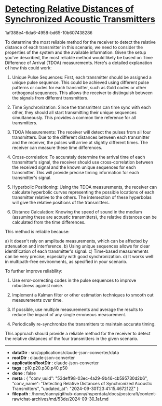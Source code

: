 # [Detecting Relative Distances of Synchronized Acoustic Transmitters](https://claude.ai/chat/53deff98-03ec-4a29-9b46-cb595730d2b6)

1af388e4-6da6-4958-bd65-10b607438286

 To determine the most reliable method for the receiver to detect the relative distance of each transmitter in this scenario, we need to consider the properties of the system and the available information. Given the setup you've described, the most reliable method would likely be based on Time Difference of Arrival (TDOA) measurements. Here's a detailed explanation of how this could work:

1. Unique Pulse Sequences:
First, each transmitter should be assigned a unique pulse sequence. This could be achieved using different pulse patterns or codes for each transmitter, such as Gold codes or other orthogonal sequences. This allows the receiver to distinguish between the signals from different transmitters.

2. Time Synchronization:
Since the transmitters can time sync with each other, they should all start transmitting their unique sequences simultaneously. This provides a common time reference for all transmitters.

3. TDOA Measurements:
The receiver will detect the pulses from all four transmitters. Due to the different distances between each transmitter and the receiver, the pulses will arrive at slightly different times. The receiver can measure these time differences.

4. Cross-correlation:
To accurately determine the arrival time of each transmitter's signal, the receiver should use cross-correlation between the received signal and the known unique sequences for each transmitter. This will provide precise timing information for each transmitter's signal.

5. Hyperbolic Positioning:
Using the TDOA measurements, the receiver can calculate hyperbolic curves representing the possible locations of each transmitter relative to the others. The intersection of these hyperbolas will give the relative positions of the transmitters.

6. Distance Calculation:
Knowing the speed of sound in the medium (assuming these are acoustic transmitters), the relative distances can be calculated from the time differences.

This method is reliable because:

a) It doesn't rely on amplitude measurements, which can be affected by attenuation and interference.
b) Using unique sequences allows for clear identification of each transmitter's signal.
c) Time-based measurements can be very precise, especially with good synchronization.
d) It works well in multipath-free environments, as specified in your scenario.

To further improve reliability:

1. Use error-correcting codes in the pulse sequences to improve robustness against noise.
2. Implement a Kalman filter or other estimation techniques to smooth out measurements over time.
3. If possible, use multiple measurements and average the results to reduce the impact of any single erroneous measurement.

4. Periodically re-synchronize the transmitters to maintain accurate timing.

This approach should provide a reliable method for the receiver to detect the relative distances of the four transmitters in the given scenario.

---

* **dataDir** : src/applications/claude-json-converter/data
* **rootDir** : claude-json-converter
* **applicationRootDir** : claude-json-converter
* **tags** : p10.p20.p30.p40.p50
* **done** : false
* **meta** : {
  "conv_uuid": "53deff98-03ec-4a29-9b46-cb595730d2b6",
  "conv_name": "Detecting Relative Distances of Synchronized Acoustic Transmitters",
  "updated_at": "2024-09-30T23:41:15.467212Z"
}
* **filepath** : /home/danny/github-danny/hyperdata/docs/postcraft/content-raw/chat-archives/md/53de/2024-09-30_1af.md